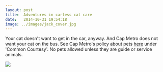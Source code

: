 ```yaml
---
layout: post
title:  Adventures in carless cat care
date:   2014-10-31 19:54:18
image: ../images/jack_cover.jpg
---
```


Your cat doesn't want to get in the car, anyway. And Cap Metro does not want your cat on the bus. See Cap Metro's policy about pets <a href="https://www.capmetro.org/rules/">here</a> under 'Common Courtesy'. No pets allowed unless they are guide or service animals.

<img class="body-image" src="/wheels_off/images/jack_exam.jpg"/>